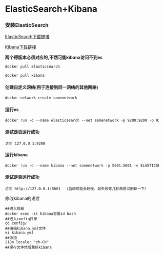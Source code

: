 # ElasticSearch+Kibana

### 安装ElasticSearch

[ElasticSearch下载链接](https://hub.docker.com/_/elasticsearch)

[Kibana下载链接](https://hub.docker.com/_/kibana)

**两个得版本必须对应的,不然可能kibana访问不到es**

```dockerfile
docker pull elasticsearch
```

```dockerfile
docker pull kibana
```

#### 创建自定义网络(用于连接到同一网络的其他网络)

```dockerfile
docker network create somenetwork
```

#### 运行es

```dockerfile
docker run -d --name elasticsearch --net somenetwork -p 9200:9200 -p 9300:9300 -e "discovery.type=single-node" elasticsearch:7.1.1
```

#### 测试是否运行成功

```
访问 127.0.0.1:9200
```



#### 运行kibana

```dockerfile
docker run -d --name kibana --net somenetwork -p 5601:5601 -e ELASTICSEARCH_URL=http://localhost:9200 kibana:7.1.1
```

#### 测试是否运行成功

```
访问 http://127.0.0.1:5601  （启动可能会较慢，如失败等几秒再尝试刷新一下）
```

修改kibana的语言

```
##进入容器
docker exec -it Kibana容器id bash
##进入config目录
cd config/
##编辑kibana.yml文件
vi kibana.yml 
##添加
i18n.locale: "zh-CN"
##保存文件然后重启kibana
```

